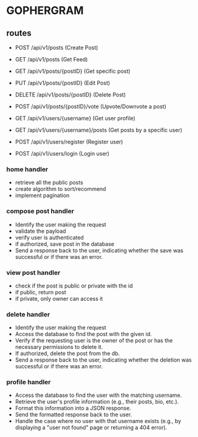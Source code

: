 # GOPHERGRAM
## routes
- POST /api/v1/posts (Create Post)
- GET /api/v1/posts (Get Feed)
- GET /api/v1/posts/{postID} (Get specific post)
- PUT /api/v1/posts/{postID} (Edit Post)
- DELETE /api/v1/posts/{postID} (Delete Post)
- POST /api/v1/posts/{postID}/vote (Upvote/Downvote a post)

- GET /api/v1/users/{username} (Get user profile)
- GET /api/v1/users/{username}/posts (Get posts by a specific user)

- POST /api/v1/users/register (Register user)
- POST /api/v1/users/login (Login user)


### home handler
- retrieve all the public posts
- create algorithm to sort/recommend
- implement pagination

### compose post handler
- Identify the user making the request
- validate the payload
- verify user is authenticated
- if authorized, save post in the database
- Send a response back to the user, indicating whether the save was successful or if there was an error.

### view post handler
- check if the post is public or private with the id
- if public, return post
- if private, only owner can access it

### delete handler
- Identify the user making the request
- Access the database to find the post with the given id.
- Verify if the requesting user is the owner of the post or has the necessary permissions to delete it.
- If authorized, delete the post from the db.
- Send a response back to the user, indicating whether the deletion was successful or if there was an error.

### profile handler
- Access the database to find the user with the matching username.
- Retrieve the user's profile information (e.g., their posts, bio, etc.).
- Format this information into a JSON response.
- Send the formatted response back to the user.
- Handle the case where no user with that username exists (e.g., by displaying a "user not found" page or returning a 404 error).